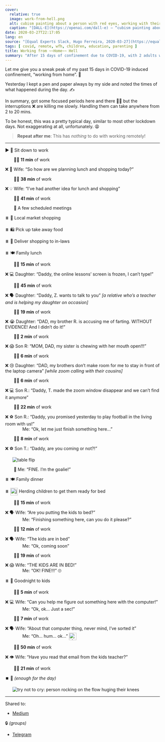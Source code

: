 ```yaml
---
cover:
  relative: true
  image: work-from-hell.png
  alt: cubism painting about a person with red eyes, working with their laptop in hell, looking upset
  caption: "[DALL·E](https://openai.com/dall-e) — “cubism painting about a person working with their laptop in hell”"
date: 2020-03-27T22:17:05
lang: en
source: "[Equal Experts Slack, Hugo Ferreira, 2020-03-27](https://equalexperts.slack.com/archives/C0S71RJA3/p1585299552042000)"
tags: [ covid, remote, wfh, children, education, parenting ]
title: Working from ~~Home~~ Hell
summary: "After 15 days of confinement due to COVID-19, with 2 adults working and 3 children attending school remotely, “WFH” is standing more closely to “Working from **Hell**” than “Working from *Home*”. 😱"
---
```


Let me give you a sneak peak of my past 15 days in COVID-19 induced confinement, “working from home”. 👀

Yesterday I kept a pen and paper always by my side and noted the times of what happened during the day. ✍️

In summary, got some focused periods here and there 👨‍💻 but the interruptions ❌ are killing me slowly. Handling them can take anywhere from 2 to 20 mins.

To be honest, this was a pretty typical day, similar to most other lockdown days. Not exaggerating at all, unfortunately. 😩

>  **Repeat after me**: This has *nothing* to do with working remotely!

---

▶️ 🚦 Sit down to work

<span style="display: inline-block; width: 1.5rem"></span> 👨‍💻 **11 min** of work

❌ 🤔 Wife: “So how are we planning lunch and shopping today?”

<span style="display: inline-block; width: 1.5rem"></span> 👨‍💻 **38 min** of work

❌ 💡 Wife: “I’ve had another idea for lunch and shopping”

<span style="display: inline-block; width: 1.5rem"></span> 👨‍💻 **41 min** of work

<span style="display: inline-block; width: 1.5rem"></span> 📆 A few scheduled meetings

⏸️ 🛒 Local market shopping

⏸️ 🛍️ Pick up take away food

⏸️ 🚗 Deliver shopping to in-laws

⏸️ 🍽️ Family lunch

<span style="display: inline-block; width: 1.5rem"></span> 👨‍💻 **15 min** of work

❌ 💻 Daughter: “Daddy, the online lessons’ screen is frozen, I can’t type!”

<span style="display: inline-block; width: 1.5rem"></span> 👨‍💻 **45 min** of work

❌ 🗣️ Daughter: “Daddy, Z. wants to talk to you” _[a relative who’s a teacher and is helping my daughter on occasion]_

<span style="display: inline-block; width: 1.5rem"></span> 👨‍💻 **19 min** of work

❌ 😭 Daughter: “DAD, my brother R. is accusing me of farting. WITHOUT EVIDENCE! And I didn’t do it!”

<span style="display: inline-block; width: 1.5rem"></span> 👨‍💻 **2 min** of work

❌ 😱 Son R: “MOM, DAD, my sister is chewing with her mouth open!!!”

<span style="display: inline-block; width: 1.5rem"></span> 👨‍💻 **6 min** of work

❌ 😢 Daughter: “DAD, my brothers don’t make room for me to stay in front of the laptop camera” _[while zoom calling with their cousins]_

<span style="display: inline-block; width: 1.5rem"></span> 👨‍💻 **6 min** of work

❌ 💻 Son R.: “Daddy, T. made the zoom window disappear and we can’t find it anymore”

<span style="display: inline-block; width: 1.5rem"></span> 👨‍💻 **22 min** of work

❌ ⚽️ Son R.: “Daddy, you promised yesterday to play football in the living room with us!”  
<span style="display: inline-block; width: 1.5rem"></span> <span style="display: inline-block; width: 1.5rem"></span> Me: “Ok, let me just finish something here…”

<span style="display: inline-block; width: 1.5rem"></span> 👨‍💻 **8 min** of work

❌ ⚽️ Son T.: “Daddy, are you coming or not?!”

<img style="margin-left: 1.5rem" src="https://emojis.slackmojis.com/emojis/images/1643514342/3164/table_flip.png" alt="table flip">

<span style="display: inline-block; width: 1.5rem"></span> 🥅 Me: “FINE. I’m the goalie!”

⏸️ 🍽️ Family dinner

⏸️ <img style="display: inline-block; vertical-align: middle; height: 1.5rem; margin: auto" src="https://emojis.slackmojis.com/emojis/images/1643514041/5/sheepy.gif" alt="jumping sheep"> Herding children to get them ready for bed

<span style="display: inline-block; width: 1.5rem"></span> 👨‍💻 **15 min** of work

❌ 🗣️ Wife: “Are you putting the kids to bed?”  
<span style="display: inline-block; width: 1.5rem"></span> <span style="display: inline-block; width: 1.5rem"></span> Me: “Finishing something here, can you do it please?”

<span style="display: inline-block; width: 1.5rem"></span> 👨‍💻 **12 min** of work

❌ 🗣️ Wife: “The kids are in bed”  
<span style="display: inline-block; width: 1.5rem"></span> <span style="display: inline-block; width: 1.5rem"></span> Me: “Ok, coming soon”

<span style="display: inline-block; width: 1.5rem"></span> 👨‍💻 **19 min** of work

❌ 😱 Wife: “THE KIDS ARE IN BED!”  
<span style="display: inline-block; width: 1.5rem"></span> <span style="display: inline-block; width: 1.5rem"></span> Me: “OK! FINE!!!” 🙄

⏸️ 🛌 Goodnight to kids

<span style="display: inline-block; width: 1.5rem"></span> 👨‍💻 **5 min** of work

❌ 💻 Wife: “Can you help me figure out something here with the computer!”  
<span style="display: inline-block; width: 1.5rem"></span> <span style="display: inline-block; width: 1.5rem"></span> Me: “Ok, ok… Just a sec!”

<span style="display: inline-block; width: 1.5rem"></span> 👨‍💻 **7 min** of work

❌ 🗣️ Wife: “About that computer thing, never mind, I’ve sorted it”  
<span style="display: inline-block; width: 1.5rem"></span> <span style="display: inline-block; width: 1.5rem"></span> Me: “Oh… hum… ok…” <img style="display: inline-block; vertical-align: middle; height: 1.5rem; margin: auto" src="https://emojis.slackmojis.com/emojis/images/1643514112/722/sigh.gif" alt="sigh">

<span style="display: inline-block; width: 1.5rem"></span> 👨‍💻 **50 min** of work

❌ 👁️ Wife: “Have you read that email from the kids teacher?”

<span style="display: inline-block; width: 1.5rem"></span> 👨‍💻 **21 min** of work

⏹️ 🫠 *(enough for the day)*

<img style="margin-left: 1.5rem" src="https://emojis.slackmojis.com/emojis/images/1643514169/1340/try_not_to_cry.gif" alt="try not to cry: person rocking on the flow huging their knees ">

---

Shared to:

* [Medium](https://hugocf.medium.com/working-from-hell-b6d2e371cf0e)

🔒 *(groups)*

* [Telegram](https://t.me/c/1363309933/9341)
